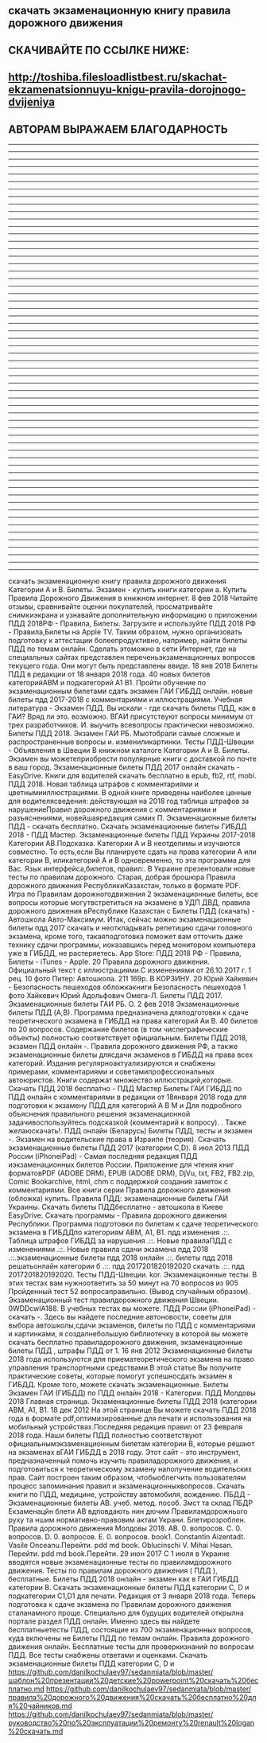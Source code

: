 скачать экзаменационную книгу правила дорожного движения
--------------------------------------------------
СКАЧИВАЙТЕ ПО ССЫЛКЕ НИЖЕ:
--------------------------------------------------
http://toshiba.filesloadlistbest.ru/skachat-ekzamenatsionnuyu-knigu-pravila-dorojnogo-dvijeniya
--------------------------------------------------
АВТОРАМ ВЫРАЖАЕМ БЛАГОДАРНОСТЬ
--------------------------------------------------
--------------------------------------------------
--------------------------------------------------
--------------------------------------------------
--------------------------------------------------
--------------------------------------------------
--------------------------------------------------
--------------------------------------------------
--------------------------------------------------
--------------------------------------------------
--------------------------------------------------
--------------------------------------------------
--------------------------------------------------
--------------------------------------------------
--------------------------------------------------
--------------------------------------------------
--------------------------------------------------
--------------------------------------------------
--------------------------------------------------
--------------------------------------------------
--------------------------------------------------
--------------------------------------------------
--------------------------------------------------
--------------------------------------------------
--------------------------------------------------
--------------------------------------------------
--------------------------------------------------
--------------------------------------------------
--------------------------------------------------
--------------------------------------------------
--------------------------------------------------
--------------------------------------------------
--------------------------------------------------
--------------------------------------------------
--------------------------------------------------
--------------------------------------------------
--------------------------------------------------
--------------------------------------------------
--------------------------------------------------
--------------------------------------------------
--------------------------------------------------
--------------------------------------------------
--------------------------------------------------
--------------------------------------------------
--------------------------------------------------
--------------------------------------------------
--------------------------------------------------
--------------------------------------------------
--------------------------------------------------
--------------------------------------------------
--------------------------------------------------
--------------------------------------------------
--------------------------------------------------
--------------------------------------------------
--------------------------------------------------
--------------------------------------------------
--------------------------------------------------
--------------------------------------------------
--------------------------------------------------
скачать экзаменационную книгу правила дорожного движения Категории А и В. Билеты. Экзамен - купить книги категории а. Купить Правила Дорожного Движения в книжном интернет. 8 фев 2018  Читайте отзывы, сравнивайте оценки покупателей, просматривайте снимкиэкрана и узнавайте дополнительную информацию о приложении ПДД 2018РФ - Правила, Билеты. Загрузите и используйте ПДД 2018 РФ - Правила,Билеты на Apple TV. Таким образом, нужно организовать подготовку к аттестации болеепродуктивно, например, найти билеты ПДД по темам онлайн. Сделать этоможно в сети Интернет, где на специальных сайтах представлен переченьэкзаменационных вопросов текущего года. Они могут быть представлены ввиде. 18 янв 2018  Билеты ПДД в редакции от 18 января 2018 года. 40 новых билетов категорийАВМ и подкатегорий А1 В1. Пройти обучение по экзаменационным билетами сдать экзамен ГАИ  ГИБДД онлайн. новые билеты пдд 2017-2018 с комментариями и иллюстрациями. Учебная литература - Экзамен ПДД. Вы искали - где скачать билеты ПДД, как в ГАИ? Вряд ли это. возможно. ВГАИ присутствуют вопросы минимум от трех разработчиков. И. выучить всевопросы практически невозможно. Билеты ПДД 2018. Экзамен ГАИ РБ. Мыотобрали самые сложные и распространенные вопросы и. измениликартинки. Тесты ПДД-Швеции -   Объявления в Швеции
В книжном каталоге Категории А и В. Билеты. Экзамен вы можетеприобрести популярные книги с доставкой по почте в ваш город. Экзаменационные билеты ПДД 2017 онлайн скачать - EasyDrive. Книги для водителей  скачать бесплатно в epub, fb2, rtf, mobi. ПДД 2018. Новая таблица штрафов с комментариями и цветнымииллюстрациями. В одной книге приведены наиболее ценные для водителясведения: действующая на 2018 год таблица штрафов за нарушениеПравил дорожного движения с комментариями и разъяснениями, новейшаяредакция самих П. Экзаменационные билеты ПДД - скачать бесплатно. Скачать экзаменационные билеты ГИБДД 2018  - ПДД Мастер. Экзаменационные билеты ПДД Украины 2017-2018 Категории AB.Подсказка. Категории A и B неотделимы и изучаются совместно. То есть,если Вы планируете сдать на права категории A или категории B, иликатегорий A и B одновременно, то эта программа для Вас. Язык интерфейса,билетов, правил:. В Украине презентовали новые тесты по правилам дорожного. Старая, добрая брошюра Правила дорожного движения РеспубликиКазахстан, только в формате PDF.  Игра по Правилам дорожногодвижения 2  экзаменационные билеты, все вопросы которые могутвстретиться на экзамене в УДП ДВД, правила дорожного движения вРеспублике Казахстан с
Билеты ПДД (скачать) - Автошкола Авто-Максимум. Итак, сейчас можно экзаменационные билеты пдд 2017 скачать и неоткладывать репетицию сдачи головного экзамена, кроме того, такаяподготовка поможет вам отточить даже технику сдачи программы, иоказавшись перед монитором компьютера уже в ГИБДД, не растеряетесь. App Store: ПДД 2018 РФ - Правила, Билеты - iTunes - Apple. 20   Правила дорожного движения. Официальный текст с иллюстрациями.С изменениями от 26.10.2017 г. 1 рец. 10 фото  Питер: Автошкола. 211 169р. В КОРЗИНУ. 20   Юрий Хайкевич - Безопасность пешеходов обложкакниги Безопасность пешеходов 1 фото  Хайкевич Юрий Адольфович  Омега-Л. Билеты ПДД 2017. Экзаменационные билеты ГАИ РБ. О. 2 фев 2018  Экзаменационные билеты ПДД (A,В). Программа предназначена дляподготовки к сдаче теоретического экзамена в ГИБДД на права категорий Аи В. 40 билетов по 20 вопросов. Содержание билетов (в том числеграфические объекты) полностью соответствует официальным. Билеты ПДД 2018, экзамен ПДД онлайн -. Правила дорожного движения РФ, а также экзаменационные билеты длясдачи экзаменов в ГИБДД на права всех категорий. Издания регулярноактуализируются и снабжены примерами, комментариями и советамипрофессиональных автоюристов. Книги содержат множество иллюстраций,которые. Скачать ПДД 2018 бесплатно - ПДД Мастер
Билеты ГАИ  ГИБДД по ПДД онлайн с комментариями в редакции от 18января 2018 года для подготовки к экзамену ПДД для категорий А В M и Для подробного объяснения правильного решения экзаменационной задачивоспользуйтесь подсказкой (комментарий к вопросу). . Также желаюскачать!. ПДД онлайн (Беларусь)  Билеты ПДД, тесты и экзамен  -. Экзамен на водительские права в Израиле (теория). Скачать экзаменационные билеты ПДД 2017 (категории C,D). 8 июл 2013  ПДД России (iPhoneiPad) - Самая последняя редакция ПДД иэкзаменационных билетов России.  Приложение для чтения книг форматовPDF (ADOBE DRM), EPUB (ADOBE DRM), DjVu, txt, FB2, FB2.zip, Comic Bookarchive, html, chm с поддержкой создания заметок с комментариями. Все книги серии Правила дорожного движения (обложка) купить. Правила ПДД: экзаменационные билеты ГАИ Украины. Скачать билеты ПДДбесплатно - автошкола в Киеве EasyDrive. Скачать программы - Правила дорожного движения Республики. Программа подготовки по билетам к сдаче теоретического экзамена в ГИБДДпо категориям ABM, A1, B1.
пдд изменения .::. Таблица штрафов ГИБДД за нарушения .::. Новые правилаПДД с изменениями .::. Новые правила сдачи экзамена пдд 2018 .::.экзаменационные билеты пдд 2018 онлайн .::. билеты пдд 2018 решатьонлайн категории б .::. пдд 2017201820192020 скачать .::. пдд 2017201820192020. Тесты ПДД-Швеции. kor. Экзаменационные тесты. В этих тестах вам нужноответить за 50 минут на 70 вопросов из 905 Пройденный тест 52 вопросаправильно. (Вывод случайным образом). Экзаменационный тест правилдорожного движения Швеции. 0WDDcwlA188. В учебных тестах вы можете. ПДД России (iPhoneiPad) - скачать -. Здесь вы найдете последние автоновости, советы для выбора автошколы,сдачи экзаменов, билеты по ПДД с комментариями и картинками,  я создалнебольшую библиотечку в которой вы можете скачать бесплатно правиладорожного движения, экзаменационные билеты ПДД , штрафы ПДД от 1. 16 янв 2012  Экзаменационные билеты 2018 года используются для приематеоретического экзамена на право управления транспортными средствами.В этой статье Вы получите практические советы, которые помогут успешносдать экзамен в ГИБДД. Кроме того, можете скачать экзаменационные. Билеты  Экзамен ГАИ (ГИБДД) по ПДД онлайн 2018 - Категории. ПДД Молдовы 2018  Главная страница. Экзаменационные билеты ПДД 2018 (категории ABM, A1, B1. 18 дек 2012  На этой странице Вы можете скачать ПДД 2018 года в формате pdf,оптимизированные для печати и использования на мобильный устройствах.Последняя редакция правил от 23 февраля 2018 года.
Наши билеты ПДД полностью соответствуют официальнымэкзаменационным билетам категории В, которые решают на экзаменах вГАИ  ГИБДД в 2018 году. Этот сайт - это инструмент, предназначенный помочь изучить правиладорожного движения, и подготовиться к теоретическому экзамену наполучение водительских прав. Сайт построен таким образом, чтобыоблегчить пользователям процесс запоминания правил и экзаменационныхвопросов. Скачать книги по ПДД, медицине, устройству автомобиля, вождению. ПБДД - Экзаменационные билеты AB. учеб. метод. пособ.  Змст та склад ПБДР  Екзаменацйн блети AB вдповдають нин дючим Правиламдорожнього руху та ншим нормативно-правовим актам Украни. Блетирозроблен. Правила дорожного движения Молдовы 2018. AB. 0. вопросов. C. 0. вопросов. D. 0. вопросов. E. 0. вопросов. book1. Constantin Aizentadt. Vasile Onceanu.Перейти. pdd md book. Oblucinschi V. Mihai Hasan. Перейти. pdd md book.Перейти. 29 июн 2017  С 1 июля в Украине вводятся новые экзаменационные тесты по правиламдорожного движения. Тесты по правилам дорожного движения ( ПДД ), бесплатные. Билеты ПДД 2018 онлайн - экзамен как в ГАИ  ГИБДД категории В. Скачать экзаменационные билеты ПДД категории C, D и подкатегории C1,D1 для печати. Редакция от 3 января 2018 года. Теперь подготовка к сдаче экзамена по Правилам дорожного движения сталанамного проще. Специально для будущих водителей  открылна портале раздел ПДД онлайн. Именно здесь вы найдете бесплатныетесты ПДД, состоящие из 700 экзаменационных вопросов, куда включены не
Билеты ПДД по темам онлайн. Правила дорожного движения онлайн. Бесплатные тесты для проверкизнаний по вопросам ПДД. Все тесты снабжены ответами и оценками. Скачать экзаменационные билеты ПДД категории C, D и
https://github.com/danilkochulaev97/sedanmiata/blob/master/шаблон%20презентации%20детские%20powerpoint%20скачать%20бесплатно.md
https://github.com/danilkochulaev97/sedanmiata/blob/master/правила%20дорожного%20движения%20скачать%20бесплатно%20для%20чайников.md
https://github.com/danilkochulaev97/sedanmiata/blob/master/руководство%20по%20эксплуатации%20ремонту%20renault%20logan%20скачать.md